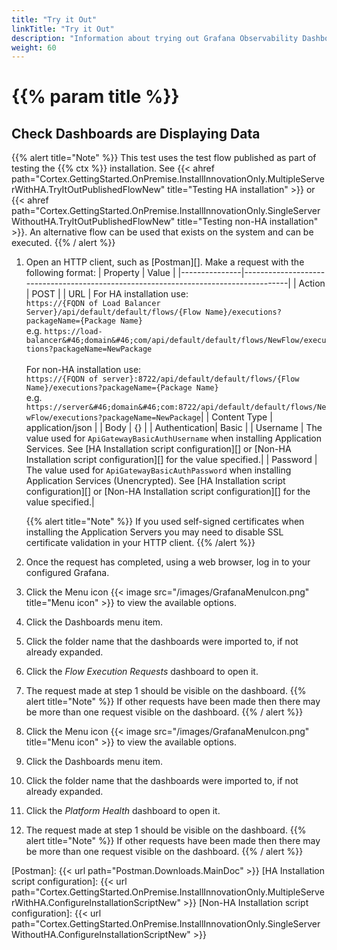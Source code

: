 ```yaml
---
title: "Try it Out"
linkTitle: "Try it Out"
description: "Information about trying out Grafana Observability Dashboards for the first time."
weight: 60
---
```


# {{% param title %}}

## Check Dashboards are Displaying Data

{{% alert title="Note" %}}
This test uses the test flow published as part of testing the {{% ctx %}} installation. See {{< ahref path="Cortex.GettingStarted.OnPremise.InstallInnovationOnly.MultipleServerWithHA.TryItOutPublishedFlowNew" title="Testing HA installation" >}} or {{< ahref path="Cortex.GettingStarted.OnPremise.InstallInnovationOnly.SingleServerWithoutHA.TryItOutPublishedFlowNew" title="Testing non-HA installation" >}}. An alternative flow can be used that exists on the system and can be executed.
{{% / alert %}}

1. Open an HTTP client, such as [Postman][]. Make a request with the following format:
    | Property      | Value                                                                               |
    |---------------|-------------------------------------------------------------------------------------|
    | Action        | POST                                                                                |
    | URL           | For HA installation use: <br />`https://{FQDN of Load Balancer Server}/api/default/default/flows/{Flow Name}/executions?packageName={Package Name}`<br />e.g. `https://load-balancer&#46;domain&#46;com/api/default/default/flows/NewFlow/executions?packageName=NewPackage` <br /><br /> For non-HA installation use: <br />`https://{FQDN of server}:8722/api/default/default/flows/{Flow Name}/executions?packageName={Package Name}`<br />e.g. `https://server&#46;domain&#46;com:8722/api/default/default/flows/NewFlow/executions?packageName=NewPackage`|
    | Content Type  | application/json                                                                    |
    | Body          | {}                                                                                  |
    | Authentication| Basic                                                                               |
    | Username      | The value used for `ApiGatewayBasicAuthUsername` when installing Application Services. See [HA Installation script configuration][] or [Non-HA Installation script configuration][] for the value specified.|
    | Password      | The value used for `ApiGatewayBasicAuthPassword` when installing Application Services (Unencrypted). See [HA Installation script configuration][] or [Non-HA Installation script configuration][] for the value specified.|

    {{% alert title="Note" %}} If you used self-signed certificates when installing the Application Servers you may need to disable SSL certificate validation in your HTTP client. {{% /alert %}}

1. Once the request has completed, using a web browser, log in to your configured Grafana.
1. Click the Menu icon {{< image src="/images/GrafanaMenuIcon.png" title="Menu icon" >}} to view the available options.
1. Click the Dashboards menu item.
1. Click the folder name that the dashboards were imported to, if not already expanded.
1. Click the *Flow Execution Requests* dashboard to open it.
1. The request made at step 1 should be visible on the dashboard.
{{% alert title="Note" %}}
If other requests have been made then there may be more than one request visible on the dashboard.
{{% / alert %}}
1. Click the Menu icon {{< image src="/images/GrafanaMenuIcon.png" title="Menu icon" >}} to view the available options.
1. Click the Dashboards menu item.
1. Click the folder name that the dashboards were imported to, if not already expanded.
1. Click the *Platform Health* dashboard to open it.
1. The request made at step 1 should be visible on the dashboard.
{{% alert title="Note" %}}
If other requests have been made then there may be more than one request visible on the dashboard.
{{% / alert %}}

[Postman]: {{< url path="Postman.Downloads.MainDoc" >}}
[HA Installation script configuration]: {{< url path="Cortex.GettingStarted.OnPremise.InstallInnovationOnly.MultipleServerWithHA.ConfigureInstallationScriptNew" >}}
[Non-HA Installation script configuration]: {{< url path="Cortex.GettingStarted.OnPremise.InstallInnovationOnly.SingleServerWithoutHA.ConfigureInstallationScriptNew" >}}

